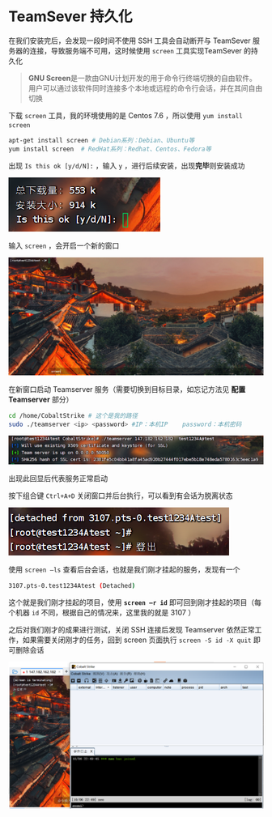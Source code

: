 # TeamSever 持久化

在我们安装完后，会发现一段时间不使用 SSH 工具会自动断开与 TeamSever 服务器的连接，导致服务端不可用，这时候使用 `screen` 工具实现TeamSever 的持久化

> **GNU Screen**是一款由GNU计划开发的用于命令行终端切换的自由软件。用户可以通过该软件同时连接多个本地或远程的命令行会话，并在其间自由切换

下载 `screen` 工具，我的环境使用的是 Centos 7.6 ，所以使用 `yum install screen`

```bash
apt-get install screen # Debian系列：Debian、Ubuntu等
yum install screen  # RedHat系列：Redhat、Centos、Fedora等
```

出现 `Is this ok [y/d/N]:` ，输入 `y` ，进行后续安装，出现**完毕**则安装成功

![Untitled](https://raw.githubusercontent.com/XXC385/pic-club/main/Untitled%209.png)

输入 `screen` ，会开启一个新的窗口

![Untitled](https://raw.githubusercontent.com/XXC385/pic-club/main/Untitled%2010.png)

在新窗口启动 Teamserver 服务（需要切换到目标目录，如忘记方法见 **配置Teamserver** 部分）

```bash
cd /home/CobaltStrike # 这个是我的路径
sudo ./teamserver <ip> <password> #IP：本机IP    password：本机密码
```

![Untitled](https://raw.githubusercontent.com/XXC385/pic-club/main/Untitled%2011.png)

出现此回显后代表服务正常启动

按下组合键 `Ctrl+A+D` 关闭窗口并后台执行，可以看到有会话为脱离状态

![Untitled](https://raw.githubusercontent.com/XXC385/pic-club/main/Untitled%2012.png)

使用 `screen –ls` 查看后台会话，也就是我们刚才挂起的服务，发现有一个

```bash
3107.pts-0.test1234Atest (Detached)
```

这个就是我们刚才挂起的项目，使用 **`screen –r id`** 即可回到刚才挂起的项目（每个机器 `id` 不同，根据自己的情况来，这里我的就是 3107 ）

之后对我们刚才的成果进行测试，关闭 SSH 连接后发现 Teamserver 依然正常工作，如果需要关闭刚才的任务，回到 screen 页面执行 `screen -S id -X quit` 即可删除会话

![Untitled](https://raw.githubusercontent.com/XXC385/pic-club/main/Untitled%2013.png)
